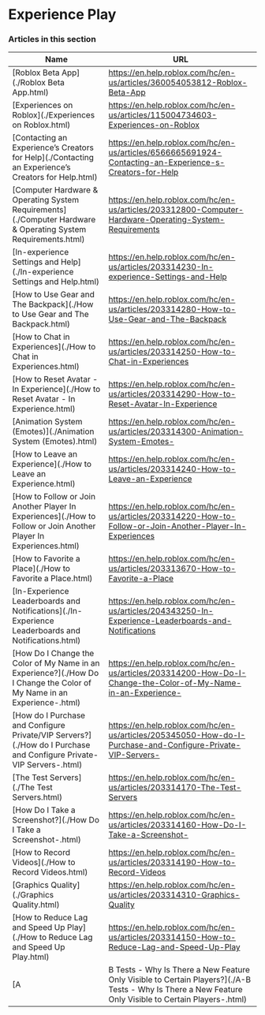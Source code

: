# Experience Play  
### Articles in this section
Name|URL
-|-
[Roblox Beta App](./Roblox Beta App.html) |https://en.help.roblox.com/hc/en-us/articles/360054053812-Roblox-Beta-App
[Experiences on Roblox](./Experiences on Roblox.html) |https://en.help.roblox.com/hc/en-us/articles/115004734603-Experiences-on-Roblox
[Contacting an Experience’s Creators for Help](./Contacting an Experience’s Creators for Help.html) |https://en.help.roblox.com/hc/en-us/articles/6566665691924-Contacting-an-Experience-s-Creators-for-Help
[Computer Hardware & Operating System Requirements](./Computer Hardware & Operating System Requirements.html) |https://en.help.roblox.com/hc/en-us/articles/203312800-Computer-Hardware-Operating-System-Requirements
[In-experience Settings and Help](./In-experience Settings and Help.html) |https://en.help.roblox.com/hc/en-us/articles/203314230-In-experience-Settings-and-Help
[How to Use Gear and The Backpack](./How to Use Gear and The Backpack.html) |https://en.help.roblox.com/hc/en-us/articles/203314280-How-to-Use-Gear-and-The-Backpack
[How to Chat in Experiences](./How to Chat in Experiences.html) |https://en.help.roblox.com/hc/en-us/articles/203314250-How-to-Chat-in-Experiences
[How to Reset Avatar - In Experience](./How to Reset Avatar - In Experience.html) |https://en.help.roblox.com/hc/en-us/articles/203314290-How-to-Reset-Avatar-In-Experience
[Animation System (Emotes)](./Animation System (Emotes).html) |https://en.help.roblox.com/hc/en-us/articles/203314300-Animation-System-Emotes-
[How to Leave an Experience](./How to Leave an Experience.html) |https://en.help.roblox.com/hc/en-us/articles/203314240-How-to-Leave-an-Experience
[How to Follow or Join Another Player In Experiences](./How to Follow or Join Another Player In Experiences.html) |https://en.help.roblox.com/hc/en-us/articles/203314220-How-to-Follow-or-Join-Another-Player-In-Experiences
[How to Favorite a Place](./How to Favorite a Place.html) |https://en.help.roblox.com/hc/en-us/articles/203313670-How-to-Favorite-a-Place
[In-Experience Leaderboards and Notifications](./In-Experience Leaderboards and Notifications.html) |https://en.help.roblox.com/hc/en-us/articles/204343250-In-Experience-Leaderboards-and-Notifications
[How Do I Change the Color of My Name in an Experience?](./How Do I Change the Color of My Name in an Experience-.html) |https://en.help.roblox.com/hc/en-us/articles/203314200-How-Do-I-Change-the-Color-of-My-Name-in-an-Experience-
[How do I Purchase and Configure Private/VIP Servers?](./How do I Purchase and Configure Private-VIP Servers-.html) |https://en.help.roblox.com/hc/en-us/articles/205345050-How-do-I-Purchase-and-Configure-Private-VIP-Servers-
[The Test Servers](./The Test Servers.html) |https://en.help.roblox.com/hc/en-us/articles/203314170-The-Test-Servers
[How Do I Take a Screenshot?](./How Do I Take a Screenshot-.html) |https://en.help.roblox.com/hc/en-us/articles/203314160-How-Do-I-Take-a-Screenshot-
[How to Record Videos](./How to Record Videos.html) |https://en.help.roblox.com/hc/en-us/articles/203314190-How-to-Record-Videos
[Graphics Quality](./Graphics Quality.html) |https://en.help.roblox.com/hc/en-us/articles/203314310-Graphics-Quality
[How to Reduce Lag and Speed Up Play](./How to Reduce Lag and Speed Up Play.html) |https://en.help.roblox.com/hc/en-us/articles/203314150-How-to-Reduce-Lag-and-Speed-Up-Play
[A|B Tests - Why Is There a New Feature Only Visible to Certain Players?](./A-B Tests - Why Is There a New Feature Only Visible to Certain Players-.html) |https://en.help.roblox.com/hc/en-us/articles/203312530-A-B-Tests-Why-Is-There-a-New-Feature-Only-Visible-to-Certain-Players-